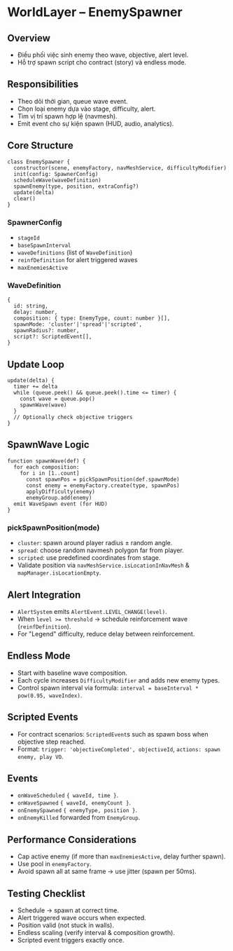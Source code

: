 # WorldLayer – EnemySpawner

## Overview
- Điều phối việc sinh enemy theo wave, objective, alert level.
- Hỗ trợ spawn script cho contract (story) và endless mode.

## Responsibilities
- Theo dõi thời gian, queue wave event.
- Chọn loại enemy dựa vào stage, difficulty, alert.
- Tìm vị trí spawn hợp lệ (navmesh).
- Emit event cho sự kiện spawn (HUD, audio, analytics).

## Core Structure
```
class EnemySpawner {
  constructor(scene, enemyFactory, navMeshService, difficultyModifier)
  init(config: SpawnerConfig)
  scheduleWave(waveDefinition)
  spawnEnemy(type, position, extraConfig?)
  update(delta)
  clear()
}
```

### SpawnerConfig
- `stageId`
- `baseSpawnInterval`
- `waveDefinitions` (list of `WaveDefinition`)
- `reinfDefinition` for alert triggered waves
- `maxEnemiesActive`

### WaveDefinition
```
{
  id: string,
  delay: number,
  composition: { type: EnemyType, count: number }[],
  spawnMode: 'cluster'|'spread'|'scripted',
  spawnRadius?: number,
  script?: ScriptedEvent[],
}
```

## Update Loop
```
update(delta) {
  timer += delta
  while (queue.peek() && queue.peek().time <= timer) {
    const wave = queue.pop()
    spawnWave(wave)
  }
  // Optionally check objective triggers
}
```

## SpawnWave Logic
```
function spawnWave(def) {
  for each composition:
    for i in [1..count]
      const spawnPos = pickSpawnPosition(def.spawnMode)
      const enemy = enemyFactory.create(type, spawnPos)
      applyDifficulty(enemy)
      enemyGroup.add(enemy)
  emit WaveSpawn event (for HUD)
}
```

### pickSpawnPosition(mode)
- `cluster`: spawn around player radius ± random angle.
- `spread`: choose random navmesh polygon far from player.
- `scripted`: use predefined coordinates from stage.
- Validate position via `navMeshService.isLocationInNavMesh` & `mapManager.isLocationEmpty`.

## Alert Integration
- `AlertSystem` emits `AlertEvent.LEVEL_CHANGE(level)`.
- When `level >= threshold` → schedule reinforcement wave (`reinfDefinition`).
- For "Legend" difficulty, reduce delay between reinforcement.

## Endless Mode
- Start with baseline wave composition.
- Each cycle increases `DifficultyModifier` and adds new enemy types.
- Control spawn interval via formula: `interval = baseInterval * pow(0.95, waveIndex)`.

## Scripted Events
- For contract scenarios: `ScriptedEvent`s such as spawn boss when objective step reached.
- Format: `trigger: 'objectiveCompleted', objectiveId`, `actions: spawn enemy, play VO`.

## Events
- `onWaveScheduled` `{ waveId, time }`.
- `onWaveSpawned` `{ waveId, enemyCount }`.
- `onEnemySpawned` `{ enemyType, position }`.
- `onEnemyKilled` forwarded from `EnemyGroup`.

## Performance Considerations
- Cap active enemy (if more than `maxEnemiesActive`, delay further spawn).
- Use pool in `enemyFactory`.
- Avoid spawn all at same frame → use jitter (spawn per 50ms).

## Testing Checklist
- Schedule -> spawn at correct time.
- Alert triggered wave occurs when expected.
- Position valid (not stuck in walls).
- Endless scaling (verify interval & composition growth).
- Scripted event triggers exactly once.
